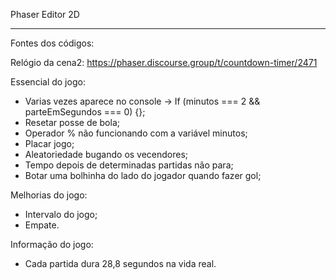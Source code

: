 Phaser Editor 2D

--------------------------------------------------------------------------------------------------

Fontes dos códigos:

Relógio da cena2: https://phaser.discourse.group/t/countdown-timer/2471


Essencial do jogo:

- Varias vezes aparece no console -> If (minutos === 2 && parteEmSegundos === 0) {};
- Resetar posse de bola; 
- Operador % não funcionando com a variável minutos;
- Placar jogo;
- Aleatoriedade bugando os vecendores;
- Tempo depois de determinadas partidas não para;
- Botar uma bolhinha do lado do jogador quando fazer gol;

Melhorias do jogo:

- Intervalo do jogo;
- Empate.

Informação do jogo:
- Cada partida dura 28,8 segundos na vida real.